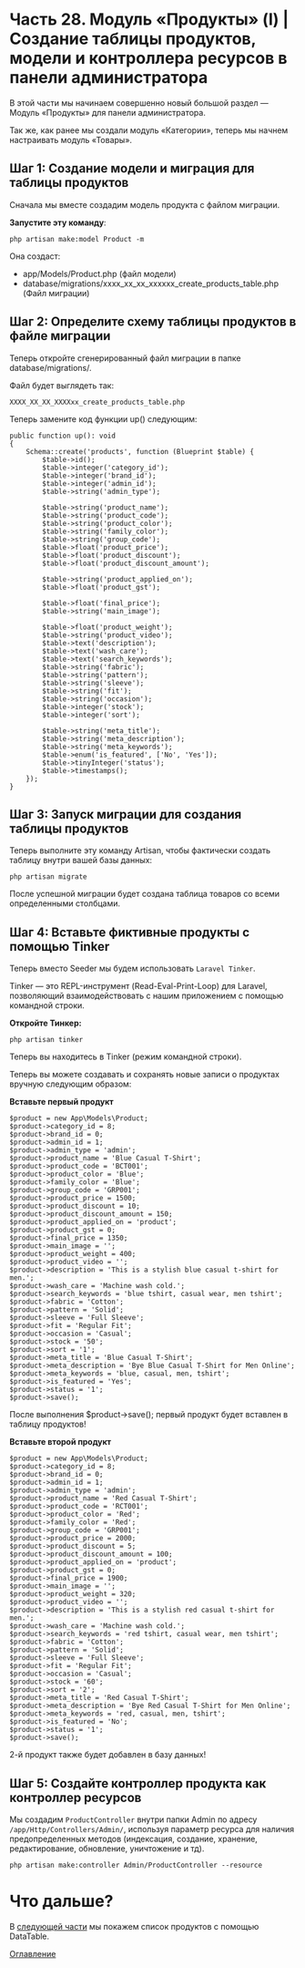 # Часть 28. Модуль «Продукты» (I) | Создание таблицы продуктов, модели и контроллера ресурсов в панели администратора
В этой части мы начинаем совершенно новый большой раздел — Модуль «Продукты» для панели администратора.

Так же, как ранее мы создали модуль «Категории», теперь мы начнем настраивать модуль «Товары».
## Шаг 1: Создание модели и миграция для таблицы продуктов
Сначала мы вместе создадим модель продукта с файлом миграции.

**Запустите эту команду**:
```
php artisan make:model Product -m
```
Она создаст:
- app/Models/Product.php (файл модели)
- database/migrations/xxxx_xx_xx_xxxxxx_create_products_table.php (Файл миграции)
## Шаг 2: Определите схему таблицы продуктов в файле миграции
Теперь откройте сгенерированный файл миграции в папке database/migrations/.

Файл будет выглядеть так:
```
XXXX_XX_XX_XXXXxx_create_products_table.php
```
Теперь замените код функции up() следующим:
```
public function up(): void
{
    Schema::create('products', function (Blueprint $table) {
        $table->id();
        $table->integer('category_id');
        $table->integer('brand_id');
        $table->integer('admin_id');
        $table->string('admin_type');

        $table->string('product_name');
        $table->string('product_code');
        $table->string('product_color');
        $table->string('family_color');
        $table->string('group_code');
        $table->float('product_price');
        $table->float('product_discount');
        $table->float('product_discount_amount');

        $table->string('product_applied_on');
        $table->float('product_gst');

        $table->float('final_price');
        $table->string('main_image');

        $table->float('product_weight');
        $table->string('product_video');
        $table->text('description');
        $table->text('wash_care');
        $table->text('search_keywords');
        $table->string('fabric');
        $table->string('pattern');
        $table->string('sleeve');
        $table->string('fit');
        $table->string('occasion');
        $table->integer('stock');
        $table->integer('sort');

        $table->string('meta_title');
        $table->string('meta_description');
        $table->string('meta_keywords');
        $table->enum('is_featured', ['No', 'Yes']);
        $table->tinyInteger('status');
        $table->timestamps();
    });
}
```
## Шаг 3: Запуск миграции для создания таблицы продуктов
Теперь выполните эту команду Artisan, чтобы фактически создать таблицу внутри вашей базы данных:
```
php artisan migrate
```
После успешной миграции будет создана таблица товаров со всеми определенными столбцами.
## Шаг 4: Вставьте фиктивные продукты с помощью Tinker
Теперь вместо Seeder мы будем использовать ```Laravel Tinker```.

Tinker — это REPL-инструмент (Read-Eval-Print-Loop) для Laravel, позволяющий взаимодействовать с нашим приложением с помощью командной строки.

**Откройте Тинкер:**
```
php artisan tinker
```
Теперь вы находитесь в Tinker (режим командной строки).

Теперь вы можете создавать и сохранять новые записи о продуктах вручную следующим образом:

**Вставьте первый продукт**
```
$product = new App\Models\Product;
$product->category_id = 8;
$product->brand_id = 0;
$product->admin_id = 1;
$product->admin_type = 'admin';
$product->product_name = 'Blue Casual T-Shirt';
$product->product_code = 'BCT001';
$product->product_color = 'Blue';
$product->family_color = 'Blue';
$product->group_code = 'GRP001';
$product->product_price = 1500;
$product->product_discount = 10;
$product->product_discount_amount = 150;
$product->product_applied_on = 'product';
$product->product_gst = 0;
$product->final_price = 1350;
$product->main_image = '';
$product->product_weight = 400;
$product->product_video = '';
$product->description = 'This is a stylish blue casual t-shirt for men.';
$product->wash_care = 'Machine wash cold.';
$product->search_keywords = 'blue tshirt, casual wear, men tshirt';
$product->fabric = 'Cotton';
$product->pattern = 'Solid';
$product->sleeve = 'Full Sleeve';
$product->fit = 'Regular Fit';
$product->occasion = 'Casual';
$product->stock = '50';
$product->sort = '1';
$product->meta_title = 'Blue Casual T-Shirt';
$product->meta_description = 'Bye Blue Casual T-Shirt for Men Online';
$product->meta_keywords = 'blue, casual, men, tshirt';
$product->is_featured = 'Yes';
$product->status = '1';
$product->save();
```
После выполнения $product->save(); первый продукт будет вставлен в таблицу продуктов!

**Вставьте второй продукт**
```
$product = new App\Models\Product;
$product->category_id = 8;
$product->brand_id = 0;
$product->admin_id = 1;
$product->admin_type = 'admin';
$product->product_name = 'Red Casual T-Shirt';
$product->product_code = 'RCT001';
$product->product_color = 'Red';
$product->family_color = 'Red';
$product->group_code = 'GRP001';
$product->product_price = 2000;
$product->product_discount = 5;
$product->product_discount_amount = 100;
$product->product_applied_on = 'product';
$product->product_gst = 0;
$product->final_price = 1900;
$product->main_image = '';
$product->product_weight = 320;
$product->product_video = '';
$product->description = 'This is a stylish red casual t-shirt for men.';
$product->wash_care = 'Machine wash cold.';
$product->search_keywords = 'red tshirt, casual wear, men tshirt';
$product->fabric = 'Cotton';
$product->pattern = 'Solid';
$product->sleeve = 'Full Sleeve';
$product->fit = 'Regular Fit';
$product->occasion = 'Casual';
$product->stock = '60';
$product->sort = '2';
$product->meta_title = 'Red Casual T-Shirt';
$product->meta_description = 'Bye Red Casual T-Shirt for Men Online';
$product->meta_keywords = 'red, casual, men, tshirt';
$product->is_featured = 'No';
$product->status = '1';
$product->save();
```
2-й продукт также будет добавлен в базу данных!
## Шаг 5: Создайте контроллер продукта как контроллер ресурсов
Мы создадим ```ProductController``` внутри папки Admin по адресу ```/app/Http/Controllers/Admin/```, используя параметр ресурса для наличия предопределенных методов (индексация, создание, хранение, редактирование, обновление, уничтожение и тд).
```
php artisan make:controller Admin/ProductController --resource
```
# Что дальше?
В [следующей части](29.md) мы покажем список продуктов с помощью DataTable.

[Оглавление](../README.md)
